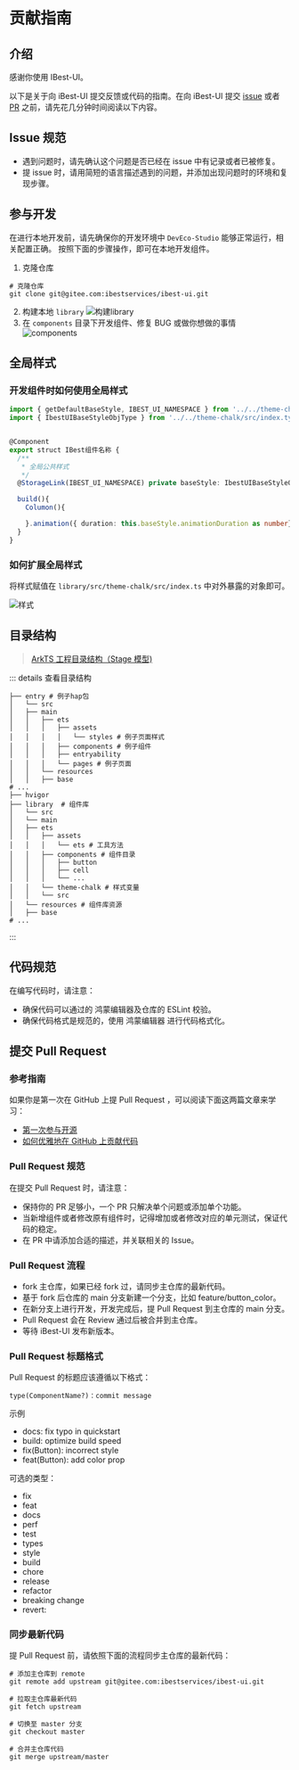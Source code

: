 # 贡献指南

## 介绍

感谢你使用 IBest-UI。

以下是关于向 iBest-UI 提交反馈或代码的指南。在向 iBest-UI 提交 [issue](https://github.com/ibestservices/ibest-ui/issues) 或者 [PR](https://github.com/ibestservices/ibest-ui/pulls) 之前，请先花几分钟时间阅读以下内容。

## Issue 规范

- 遇到问题时，请先确认这个问题是否已经在 issue 中有记录或者已被修复。
- 提 issue 时，请用简短的语言描述遇到的问题，并添加出现问题时的环境和复现步骤。

## 参与开发

在进行本地开发前，请先确保你的开发环境中 `DevEco-Studio` 能够正常运行，相关配置正确。
按照下面的步骤操作，即可在本地开发组件。

1. 克隆仓库

```shell
# 克隆仓库
git clone git@gitee.com:ibestservices/ibest-ui.git
```

2. 构建本地 `library`
   ![构建library](./images/build.png)
3. 在 `components` 目录下开发组件、修复 BUG 或做你想做的事情
   ![components](./images/components.png)

## 全局样式

### 开发组件时如何使用全局样式

```ts
import { getDefaultBaseStyle, IBEST_UI_NAMESPACE } from '../../theme-chalk/src'
import { IbestUIBaseStyleObjType } from '../../theme-chalk/src/index.type'


@Component
export struct IBest组件名称 {
  /**
   * 全局公共样式
   */
  @StorageLink(IBEST_UI_NAMESPACE) private baseStyle: IbestUIBaseStyleObjType = getDefaultBaseStyle()

  build(){
    Columon(){

    }.animation({ duration: this.baseStyle.animationDuration as number})
  }
}
```

### 如何扩展全局样式

将样式赋值在 `library/src/theme-chalk/src/index.ts` 中对外暴露的对象即可。

![样式](./images/styles.png)

## 目录结构

> [ArkTS 工程目录结构（Stage 模型)](https://developer.huawei.com/consumer/cn/doc/harmonyos-guides-V5/start-with-ets-stage-V5#arkts%E5%B7%A5%E7%A8%8B%E7%9B%AE%E5%BD%95%E7%BB%93%E6%9E%84stage%E6%A8%A1%E5%9E%8B)

::: details 查看目录结构

```shell
├── entry # 例子hap包
│   └── src
│   ├── main
│   │   ├── ets
│   │   │   ├── assets
│   │   │   │   └── styles # 例子页面样式
│   │   │   ├── components # 例子组件
│   │   │   ├── entryability
│   │   │   └── pages # 例子页面
│   │   └── resources
│   │   ├── base
# ...
├── hvigor
├── library  # 组件库
│   └── src
│   └── main
│   ├── ets
│   │   ├── assets
│   │   │   └── ets # 工具方法
│   │   ├── components # 组件目录
│   │   │   ├── button
│   │   │   ├── cell
│   │   │   └── ...
│   │   └── theme-chalk # 样式变量
│   │   └── src
│   └── resources # 组件库资源
│   ├── base
# ...

```

:::

## 代码规范

在编写代码时，请注意：

- 确保代码可以通过的 鸿蒙编辑器及仓库的 ESLint 校验。
- 确保代码格式是规范的，使用 鸿蒙编辑器 进行代码格式化。

## 提交 Pull Request

### 参考指南

如果你是第一次在 GitHub 上提 Pull Request ，可以阅读下面这两篇文章来学习：

- [第一次参与开源](https://github.com/firstcontributions/first-contributions/blob/main/translations/README.zh-cn.md)
- [如何优雅地在 GitHub 上贡献代码](https://segmentfault.com/a/1190000000736629)

### Pull Request 规范

在提交 Pull Request 时，请注意：

- 保持你的 PR 足够小，一个 PR 只解决单个问题或添加单个功能。
- 当新增组件或者修改原有组件时，记得增加或者修改对应的单元测试，保证代码的稳定。
- 在 PR 中请添加合适的描述，并关联相关的 Issue。

### Pull Request 流程

- fork 主仓库，如果已经 fork 过，请同步主仓库的最新代码。
- 基于 fork 后仓库的 main 分支新建一个分支，比如 feature/button_color。
- 在新分支上进行开发，开发完成后，提 Pull Request 到主仓库的 main 分支。
- Pull Request 会在 Review 通过后被合并到主仓库。
- 等待 iBest-UI 发布新版本。

### Pull Request 标题格式

Pull Request 的标题应该遵循以下格式：

```shell
type(ComponentName?)：commit message
```

示例

- docs: fix typo in quickstart
- build: optimize build speed
- fix(Button): incorrect style
- feat(Button): add color prop

可选的类型：

- fix
- feat
- docs
- perf
- test
- types
- style
- build
- chore
- release
- refactor
- breaking change
- revert:

### 同步最新代码

提 Pull Request 前，请依照下面的流程同步主仓库的最新代码：

```shell
# 添加主仓库到 remote
git remote add upstream git@gitee.com:ibestservices/ibest-ui.git

# 拉取主仓库最新代码
git fetch upstream

# 切换至 master 分支
git checkout master

# 合并主仓库代码
git merge upstream/master
```
